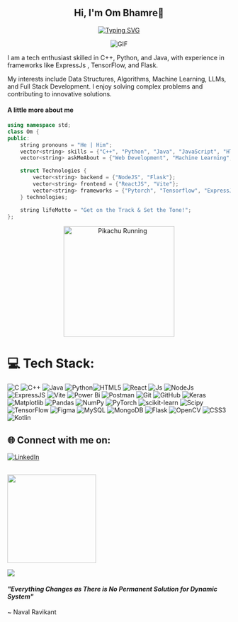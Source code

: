 <h2 align="center">Hi, I'm Om Bhamre👋</h2>
<p align="center">
 <a href="https://git.io/typing-svg"><img src="https://readme-typing-svg.demolab.com?font=Fira+Code&pause=1000&color=3CC3EB&center=true&width=435&lines=Web+Devloper;AI%2FMl+Enthusiast;Reader" alt="Typing SVG" /></a>
</p>
<p align="center">
<img align="middle" alt="GIF" src="https://i.redd.it/bpxxqqvps4h91.gif" />
</p>

I am a tech enthusiast skilled in C++, Python, and Java, with experience in frameworks like ExpressJs , TensorFlow, and Flask.

My interests include Data Structures, Algorithms, Machine Learning, LLMs,  and Full Stack Development. I enjoy solving complex problems and contributing to innovative solutions.


#### A little more about me
```cpp
using namespace std;
class Om {
public:
    string pronouns = "He | Him";
    vector<string> skills = {"C++", "Python", "Java", "JavaScript", "HTML", "CSS"};
    vector<string> askMeAbout = {"Web Development", "Machine Learning", "DevOps"};

    struct Technologies {
        vector<string> backend = {"NodeJS", "Flask"};
        vector<string> frontend = {"ReactJS", "Vite"};
        vector<string> frameworks = {"Pytorch", "Tensorflow", "ExpressJS", "Pandas"};
    } technologies;

    string lifeMotto = "Get on the Track & Set the Tone!";
};

```
<p align="center"> <img src="https://media.tenor.com/SH31iAEWLT8AAAAi/pikachu-running.gif" alt="Pikachu Running" width="250" /> </p>

# 💻 Tech Stack:
![C](https://img.shields.io/badge/c-%2300599C.svg?style=for-the-badge&logo=c&logoColor=white) ![C++](https://img.shields.io/badge/c++-%2300599C.svg?style=for-the-badge&logo=c%2B%2B&logoColor=white) ![Java](https://img.shields.io/badge/java-%23ED8B00.svg?style=for-the-badge&logo=openjdk&logoColor=white)  ![Python](https://img.shields.io/badge/python-3670A0?style=for-the-badge&logo=python&logoColor=ffdd54)![HTML5](https://img.shields.io/badge/html5-%23E34F26.svg?style=for-the-badge&logo=html5&logoColor=white) ![React](https://img.shields.io/badge/-ReactJs-61DAFB?logo=react&logoColor=white&style=for-the-badge) ![Js](https://shields.io/badge/JavaScript-F7DF1E?logo=JavaScript&logoColor=000&style=flat-square) ![NodeJs](https://img.shields.io/badge/node.js-339933?style=for-the-badge&logo=Node.js&logoColor=white) ![ExpressJS](https://img.shields.io/badge/Express.js-000000?logo=express&logoColor=fff&style=flat) ![Vite](https://img.shields.io/badge/Vite-646CFF?style=for-the-badge&logo=Vite&logoColor=white) ![Power Bi](https://img.shields.io/badge/power_bi-F2C811?style=for-the-badge&logo=powerbi&logoColor=black) ![Postman](https://img.shields.io/badge/Postman-FF6C37?style=for-the-badge&logo=postman&logoColor=white) ![Git](https://img.shields.io/badge/git-%23F05033.svg?style=for-the-badge&logo=git&logoColor=white) ![GitHub](https://img.shields.io/badge/github-%23121011.svg?style=for-the-badge&logo=github&logoColor=white) ![Keras](https://img.shields.io/badge/Keras-%23D00000.svg?style=for-the-badge&logo=Keras&logoColor=white) ![Matplotlib](https://img.shields.io/badge/Matplotlib-%23ffffff.svg?style=for-the-badge&logo=Matplotlib&logoColor=black) ![Pandas](https://img.shields.io/badge/pandas-%23150458.svg?style=for-the-badge&logo=pandas&logoColor=white) ![NumPy](https://img.shields.io/badge/numpy-%23013243.svg?style=for-the-badge&logo=numpy&logoColor=white) ![PyTorch](https://img.shields.io/badge/PyTorch-%23EE4C2C.svg?style=for-the-badge&logo=PyTorch&logoColor=white) ![scikit-learn](https://img.shields.io/badge/scikit--learn-%23F7931E.svg?style=for-the-badge&logo=scikit-learn&logoColor=white) ![Scipy](https://img.shields.io/badge/SciPy-%230C55A5.svg?style=for-the-badge&logo=scipy&logoColor=%white) ![TensorFlow](https://img.shields.io/badge/TensorFlow-%23FF6F00.svg?style=for-the-badge&logo=TensorFlow&logoColor=white) ![Figma](https://img.shields.io/badge/figma-%23F24E1E.svg?style=for-the-badge&logo=figma&logoColor=white) ![MySQL](https://img.shields.io/badge/mysql-4479A1.svg?style=for-the-badge&logo=mysql&logoColor=white)  ![MongoDB](https://img.shields.io/badge/MongoDB-%234ea94b.svg?style=for-the-badge&logo=mongodb&logoColor=white)  ![Flask](https://img.shields.io/badge/flask-%23000.svg?style=for-the-badge&logo=flask&logoColor=white) ![OpenCV](https://img.shields.io/badge/opencv-%23white.svg?style=for-the-badge&logo=opencv&logoColor=white) ![CSS3](https://img.shields.io/badge/css3-%231572B6.svg?style=for-the-badge&logo=css3&logoColor=white)![Kotlin](https://img.shields.io/badge/kotlin-%237F52FF.svg?style=for-the-badge&logo=kotlin&logoColor=white)

## 🌐 Connect with me on:
[![LinkedIn](https://img.shields.io/badge/LinkedIn-%230077B5.svg?logo=linkedin&logoColor=white)](https://linkedin.com/in/om-bhamre-ob)  
<!--
 ### 🚀 My contributions! Whose <img src= "https://c.tenor.com/BczFoyx41WoAAAAj/swallowed-the-mighty-ones.gif" width= "30" height= "30"> snake is this!? 😭
![Contribution grid snake animation](https://raw.githubusercontent.com/platane/snk/output/github-contribution-grid-snake-dark.svg)

📊 GitHub Stats:

![](https://github-readme-stats.vercel.app/api?username=OmBhamre05&theme=tokyonight&hide_border=false&include_all_commits=false&count_private=false)

<br>
![](https://github-readme-streak-stats.herokuapp.com/?user=OmBhamre05&theme=tokyonight&hide_border=false)  -->
<br>
<img align="centre" src="https://t3.ftcdn.net/jpg/04/72/22/00/360_F_472220009_RCPRot80ctCIXtLEE8NYy01KeMn9XZPO.jpg" width="200">
<br>

![](https://github-readme-stats.vercel.app/api/top-langs/?username=OmBhamre05&theme=tokyonight&hide_border=false&include_all_commits=false&count_private=false&layout=compact)

#### ***"Everything Changes as There is No Permanent Solution for Dynamic System"***  
~ Naval Ravikant

 
